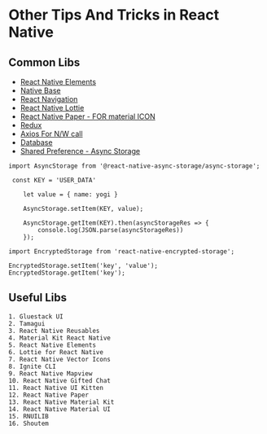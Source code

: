 # Other Tips And Tricks in React Native

## Common Libs

- [React Native Elements](https://github.com/react-native-elements/react-native-elements)
- [Native Base](https://nativebase.io/)
- [React Navigation](https://reactnavigation.org/)
- [React Native Lottie](https://github.com/lottie-react-native/lottie-react-native)
- [React Native Paper - FOR material ICON](https://reactnativepaper.com/)
- [Redux](https://www.geeksforgeeks.org/how-to-use-redux-with-reactnative/)
- [Axios For N/W call](https://www.geeksforgeeks.org/axios-in-react-native/)
- [Database]()
- [Shared Preference - Async Storage]()

```
import AsyncStorage from '@react-native-async-storage/async-storage';

 const KEY = 'USER_DATA'

    let value = { name: yogi }

    AsyncStorage.setItem(KEY, value);

    AsyncStorage.getItem(KEY).then(asyncStorageRes => {
        console.log(JSON.parse(asyncStorageRes))
    });

import EncryptedStorage from 'react-native-encrypted-storage';

EncryptedStorage.setItem('key', 'value');
EncryptedStorage.getItem('key');
```

## Useful Libs

    1. Gluestack UI
    2. Tamagui
    3. React Native Reusables
    4. Material Kit React Native
    5. React Native Elements
    6. Lottie for React Native
    7. React Native Vector Icons
    8. Ignite CLI
    9. React Native Mapview
    10. React Native Gifted Chat
    11. React Native UI Kitten
    12. React Native Paper
    13. React Native Material Kit
    14. React Native Material UI
    15. RNUILIB
    16. Shoutem
